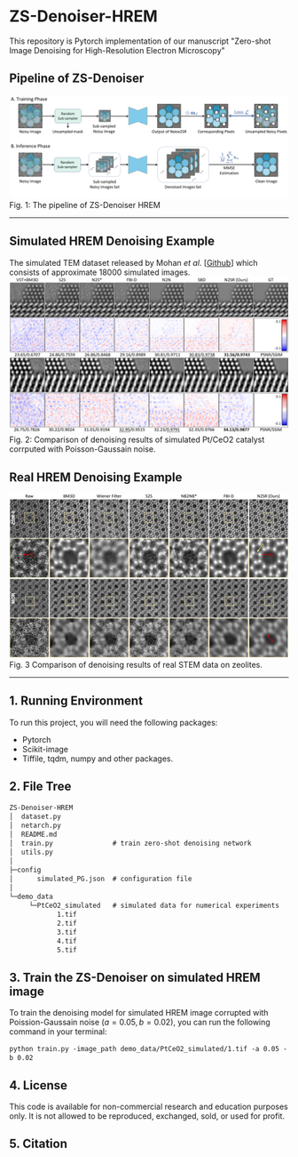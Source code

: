 # ZS-Denoiser-HREM

This repository is Pytorch implementation of our manuscript "Zero-shot Image Denoising for High-Resolution Electron Microscopy"

## Pipeline of ZS-Denoiser 


  ![Pipeline_ZS_Denoiser-HREM](Fig/Pipeline.png)
  Fig. 1: The pipeline of ZS-Denoiser HREM 

---

## Simulated HREM Denoising Example
 The simulated TEM dataset released by Mohan *et al*. [[Github](https://github.com/sreyas-mohan/electron-microscopy-denoising)] which consists of approximate 18000 simulated images.
 ![Simulated_Denoising](Fig/res_fig1.png)
 Fig. 2: Comparison of denoising results of simulated Pt/CeO2 catalyst corrputed with Poisson-Gaussain noise.

## Real HREM Denoising Example
 ![Real_STEM_Denoising](Fig/res_fig2.png)
 Fig. 3 Comparison of denoising results of real STEM data on zeolites.
 
---

## 1. Running Environment
To run this project, you will need the following packages:
  
  - Pytorch
  - Scikit-image
  - Tiffile, tqdm, numpy and other packages.
  
## 2. File Tree

```text
ZS-Denoiser-HREM
│  dataset.py 
│  netarch.py             
│  README.md
│  train.py               # train zero-shot denoising network
│  utils.py
│          
├─config
│      simulated_PG.json  # configuration file
│      
└─demo_data
     └─PtCeO2_simulated   # simulated data for numerical experiments
            1.tif
            2.tif
            3.tif
            4.tif
            5.tif

```

## 3. Train the ZS-Denoiser on simulated HREM image

To train the denoising model for simulated HREM image corrupted with Poission-Gaussain noise ($a = 0.05, b = 0.02$), you can run the following command in your terminal:

```shell
python train.py -image_path demo_data/PtCeO2_simulated/1.tif -a 0.05 -b 0.02
```

## 4. License

This code is available for non-commercial research and education purposes only. It is not allowed to be reproduced, exchanged, sold, or used for profit.

## 5. Citation